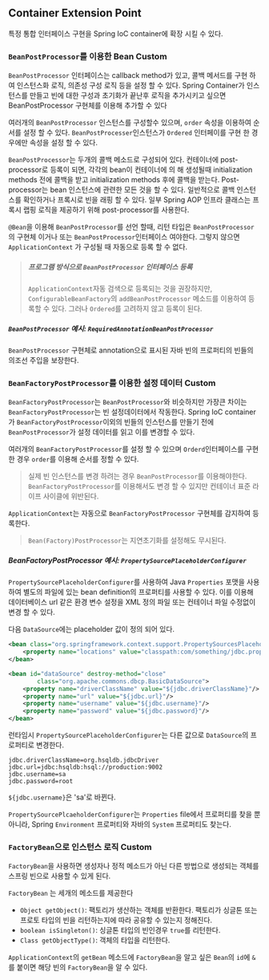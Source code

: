 ## Container Extension Point

특정 통합 인터페이스 구현을 Spring IoC container에 확장 시킬 수 있다.

### `BeanPostProcessor`를 이용한 Bean Custom

`BeanPostProcessor` 인터페이스는 callback method가 있고, 콜백 메서드를 구현 하여 인스턴스화 로직, 의존성 구성 로직 등을 설정 할 수 있다. Spring Container가 인스턴스를 만들고 빈에 대한 구성과 초기화가 끝난후 로직을 추가시키고 싶으면 BeanPostProcessor 구현체를 이용해 추가할 수 있다

여러개의 `BeanPostProcessor` 인스턴스를 구성할수 있으며, `order` 속성을 이용하여 순서를 설정 할 수 있다. `BeanPostProcesser`인스턴스가 `Ordered` 인터페이를 구현 한 경우에만 속성을 설정 할 수 있다.

`BeanPostProcessor`는 두개의 콜백 메소드로 구성되어 있다. 컨테이너에 post-processor로 등록이 되면, 각각의 bean이 컨테이너에 의 해 생성될때 initialization methods 전에 콜백을 받고 initialization methods 후에 콜백을 받는다. Post-processor는 bean 인스턴스에 관련한 모든 것을 할 수 있다. 일반적으로 콜백 인스턴스를 확인하거나 프록시로 빈을 래핑 할 수 있다. 일부 Spring AOP 인프라 클래스는 프록시 랩핑 로직을 제공하기 위해 post-processor를 사용한다.

`@Bean`을 이용해 `BeanPostProcessor`를 선언 할때, 리턴 타입은 `BeanPostProcessor`의 구현체 이거나 또는 `BeanPostProcessor`인터페이스 여야한다. 그렇지 않으면 `ApplicationContext` 가 구성될 때 자동으로 등록 할 수 없다.

> ##### 프로그램 방식으로 `BeanPostProcessor` 인터페이스 등록
>
> `ApplicationContext`자동 검색으로 등록되는 것을 권장하지만, `ConfigurableBeanFactory`의 `addBeanPostProcessor` 메소드를 이용하여 등록할 수 있다. 그러나 `Ordered`를 고려하지 않고 등록이 된다.

##### `BeanPostProcessor` 예시: `RequiredAnnotationBeanPostProcessor`

`BeanPostProcessor` 구현체로 annotation으로 표시된 자바 빈의 프로퍼티의 빈들의 의조선 주입을 보장한다.

### `BeanFactoryPostProcessor`를 이용한 설정 데이터 Custom

`BeanFactoryPostProcessor`는 `BeanPostProcessor`와 비슷하지만 가장큰 차이는 `BeanFactoryPostProcessor`는 빈 설정데이터에서 작동한다. Spring IoC container가 `BeanFactoryPostProcessor`이외의 빈들의 인스턴스를 만들기 전에 `BeanPostProcessor`가 설정 데이터를 읽고 이를 변경할 수 있다.

여러개의 `BeanFactoryPostProcessor`를 설정 할 수 있으며 `Orderd`인터페이스를 구현한 경우 `order`를 이용해 순서를 정할 수 있다.

> 실제 빈 인스턴스를 변경 하려는 경우 `BeanPostProcessor`를 이용해야한다. `BeanFactoryPostProcessor`를 이용해서도 변경 할 수 있지만 컨테이너 표준 라이프 사이클에 위반된다.

`ApplicationContext`는 자동으로 `BeanFactoryPostProcessor` 구현체를 감지하여 등록한다.

> `Bean(Factory)PostProcessor`는 지연초기화를 설정해도 무시된다.

##### BeanFactoryPostProcessor 예시: `PropertySourcePlaceholderConfigurer`

`PropertySourcePlaceholderConfigurer`를 사용하여 Java `Properties` 포맷을 사용하여 별도의 파일에 있는 bean definition의 프로퍼티를 사용할 수 있다. 이를 이용해 데이터베이스 url 같은 환경 변수 설정을 XML 정의 파일 또는 컨테이너 파일 수정없이 변경 할 수 있다.

다음 `DataSource`에는 placeholder 값이 정의 되어 있다.

```xml
<bean class="org.springframework.context.support.PropertySourcesPlaceholderConfigurer">
    <property name="locations" value="classpath:com/something/jdbc.properties"/>
</bean>

<bean id="dataSource" destroy-method="close"
        class="org.apache.commons.dbcp.BasicDataSource">
    <property name="driverClassName" value="${jdbc.driverClassName}"/>
    <property name="url" value="${jdbc.url}"/>
    <property name="username" value="${jdbc.username}"/>
    <property name="password" value="${jdbc.password}"/>
</bean>
```

런타임시 `PropertySourcePlaceholderConfigurer`는 다른 값으로 `DataSource`의 프로퍼티로 변경한다.

```properties
jdbc.driverClassName=org.hsqldb.jdbcDriver
jdbc.url=jdbc:hsqldb:hsql://production:9002
jdbc.username=sa
jdbc.password=root
```

`${jdbc.username}`은 'sa'로 바뀐다.

`PropertySourcePlcaeholderConfigurer`는 `Properties` file에서 프로퍼티를 찾을 뿐아니라, Spring `Environment` 프로퍼티와 자바의 `System` 프로퍼티도 찾는다.

### `FactoryBean`으로 인스턴스 로직 Custom

`FactoryBean`을 사용하면 생성자나 정적 메소드가 아닌 다른 방법으로 생성되는 객체를 스프링 빈으로 사용할 수 있게 된다.

`FactoryBean` 는 세개의 메소드를 제공한다

- `Object getObject()`: 팩토리가 생산하는 객체를 반환한다. 팩토리가 싱글톤 또는 프로토 타입의 빈을 리턴하는지에 따라 공유할 수 있는지 정해진다.
- `boolean isSingleton()`: 싱글톤 타입의 빈인경우 `true`를 리턴한다.
- `Class getObjectType()`: 객체의 타입을 리턴한다.

`ApplicationContext`의 `getBean` 메소드에 `FactoryBean`을 알고 싶은 `Bean`의 `id`에 `&`를 붙이면 해당 빈의 `FactoryBean`을 알 수 있다.